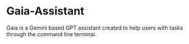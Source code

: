 # Gaia-Assistant
Gaia is a Gemini based GPT assistant created to help users with tasks through the command line terminal.
